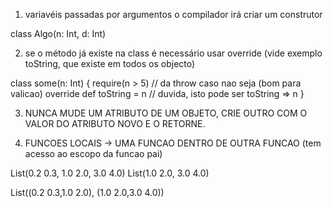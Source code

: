 1. variavéis passadas por argumentos o compilador irá criar um construtor
  
  class Algo(n: Int, d: Int)

2. se o método já existe na class é necessário usar override (vide exemplo toString, que existe em todos os objecto)

  class some(n: Int) {
    require(n > 5) // da throw caso nao seja (bom para valicao)
    override def toString = n // duvida, isto pode ser toString => n
  }

3. NUNCA MUDE UM ATRIBUTO DE UM OBJETO, CRIE OUTRO COM O VALOR DO ATRIBUTO NOVO E O RETORNE.

4. FUNCOES LOCAIS -> UMA FUNCAO DENTRO DE OUTRA FUNCAO (tem acesso ao escopo da funcao pai)

List(0.2  0.3, 1.0  2.0, 3.0  4.0)
List(1.0  2.0, 3.0  4.0)

List((0.2 0.3,1.0 2.0), (1.0  2.0,3.0 4.0))